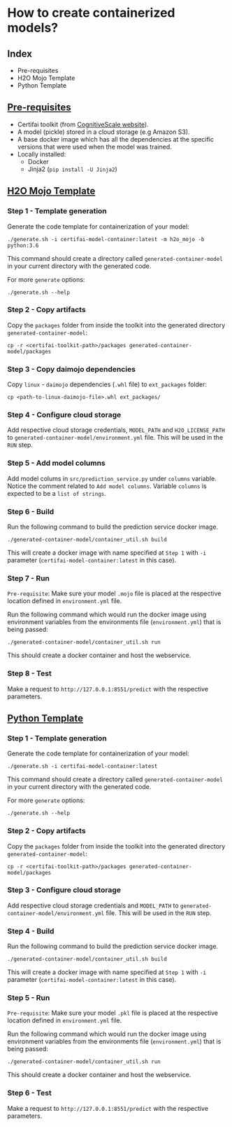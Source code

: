 # How to create containerized models?

## Index
- Pre-requisites
- H2O Mojo Template
- Python Template


## [Pre-requisites](#pre-req)

- Certifai toolkit (from [CognitiveScale website](https://www.cognitivescale.com/try-certifai/)).
- A model (pickle) stored in a cloud storage (e.g Amazon S3).
- A base docker image which has all the dependencies at the specific versions that were used when the model was trained.
- Locally installed:
    - Docker
    - Jinja2 (`pip install -U Jinja2`)


## [H2O Mojo Template](#h2o-mojo-template)
### Step 1 - Template generation

Generate the code template for containerization of your model:
```
./generate.sh -i certifai-model-container:latest -m h2o_mojo -b python:3.6
```

This command should create a directory called `generated-container-model` in your current directory with the generated code.

For more `generate` options:
```
./generate.sh --help
```

### Step 2 - Copy artifacts
Copy the `packages` folder from inside the toolkit into the generated directory `generated-container-model`:

```
cp -r <certifai-toolkit-path>/packages generated-container-model/packages
```

### Step 3 - Copy daimojo dependencies
Copy `linux` - `daimojo` dependencies (`.whl` file) to `ext_packages` folder:

```
cp <path-to-linux-daimojo-file>.whl ext_packages/
```

### Step 4 - Configure cloud storage
Add respective cloud storage credentials, `MODEL_PATH` and `H2O_LICENSE_PATH` to `generated-container-model/environment.yml` file. This will be used in the `RUN` step.

### Step 5 - Add model columns
Add model colums in `src/prediction_service.py` under `columns` variable. Notice the comment related to `Add model columns`.
Variable `columns` is expected to be a `list of strings`.

### Step 6 - Build
Run the following command to build the prediction service docker image.

```
./generated-container-model/container_util.sh build
```

This will create a docker image with name specified at `Step 1` with `-i` parameter (`certifai-model-container:latest` in this case).

### Step 7 - Run
`Pre-requisite`: Make sure your model `.mojo` file is placed at the respective location defined in `environment.yml` file.

Run the following command which would run the docker image using environment variables from the environments file (`environment.yml`) that is being passed:

```
./generated-container-model/container_util.sh run
```

This should create a docker container and host the webservice.

### Step 8 - Test
Make a request to `http://127.0.0.1:8551/predict` with the respective parameters.

## [Python Template](#python-template)
### Step 1 - Template generation

Generate the code template for containerization of your model:
```
./generate.sh -i certifai-model-container:latest
```

This command should create a directory called `generated-container-model` in your current directory with the generated code.

For more `generate` options:
```
./generate.sh --help
```

### Step 2 - Copy artifacts
Copy the `packages` folder from inside the toolkit into the generated directory `generated-container-model`:

```
cp -r <certifai-toolkit-path>/packages generated-container-model/packages
```

### Step 3 - Configure cloud storage
Add respective cloud storage credentials and `MODEL_PATH` to `generated-container-model/environment.yml` file. This will be used in the `RUN` step.

### Step 4 - Build
Run the following command to build the prediction service docker image.

```
./generated-container-model/container_util.sh build
```

This will create a docker image with name specified at `Step 1` with `-i` parameter (`certifai-model-container:latest` in this case).

### Step 5 - Run
`Pre-requisite`: Make sure your model `.pkl` file is placed at the respective location defined in `environment.yml` file.

Run the following command which would run the docker image using environment variables from the environments file (`environment.yml`) that is being passed:

```
./generated-container-model/container_util.sh run
```

This should create a docker container and host the webservice.

### Step 6 - Test
Make a request to `http://127.0.0.1:8551/predict` with the respective parameters.
